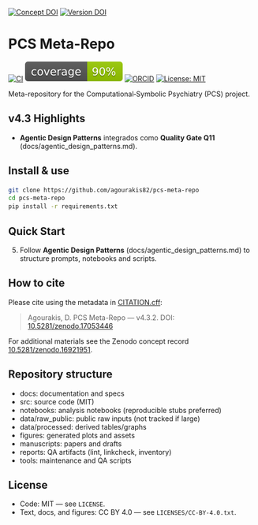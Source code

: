 [![Concept DOI](https://zenodo.org/badge/DOI/10.5281/zenodo.16921951.svg)](https://doi.org/10.5281/zenodo.16921951) [![Version DOI](https://zenodo.org/badge/DOI/10.5281/zenodo.17053446.svg)](https://doi.org/10.5281/zenodo.17053446)

# PCS Meta-Repo

[![CI](https://github.com/agourakis82/pcs-meta-repo/actions/workflows/python-tests.yml/badge.svg)](https://github.com/agourakis82/pcs-meta-repo/actions/workflows/python-tests.yml)
[![Coverage](coverage.svg)](coverage.svg)
[![ORCID](https://img.shields.io/badge/ORCID-0000--0002--8596--5097-brightgreen.svg?logo=orcid)](https://orcid.org/0000-0002-8596-5097)
[![License: MIT](https://img.shields.io/badge/license-MIT-blue.svg)](LICENSE)

Meta-repository for the Computational‑Symbolic Psychiatry (PCS) project.

## v4.3 Highlights

- **Agentic Design Patterns** integrados como **Quality Gate Q11** (docs/agentic_design_patterns.md).

## Install & use

```bash
git clone https://github.com/agourakis82/pcs-meta-repo
cd pcs-meta-repo
pip install -r requirements.txt
```

## Quick Start

5. Follow **Agentic Design Patterns** (docs/agentic_design_patterns.md) to structure prompts, notebooks and scripts.

## How to cite

Please cite using the metadata in [CITATION.cff](CITATION.cff):

> Agourakis, D. PCS Meta-Repo — v4.3.2. DOI: [10.5281/zenodo.17053446](https://doi.org/10.5281/zenodo.17053446)

For additional materials see the Zenodo concept record [10.5281/zenodo.16921951](https://doi.org/10.5281/zenodo.16921951).

## Repository structure

- docs: documentation and specs
- src: source code (MIT)
- notebooks: analysis notebooks (reproducible stubs preferred)
- data/raw_public: public raw inputs (not tracked if large)
- data/processed: derived tables/graphs
- figures: generated plots and assets
- manuscripts: papers and drafts
- reports: QA artifacts (lint, linkcheck, inventory)
- tools: maintenance and QA scripts

## License

- Code: MIT — see `LICENSE`.
- Text, docs, and figures: CC BY 4.0 — see `LICENSES/CC-BY-4.0.txt`.
